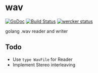 wav
===
[![GoDoc](https://godoc.org/github.com/cryptix/wav?status.svg)](https://godoc.org/github.com/cryptix/wav)
[![Build Status](https://travis-ci.org/cryptix/wav.png?branch=master)](https://travis-ci.org/cryptix/wav)
 [![wercker status](https://app.wercker.com/status/d23488f1a04c695b0ad57fe5a647d0ec "wercker status")](https://app.wercker.com/project/bykey/d23488f1a04c695b0ad57fe5a647d0ec)

 golang .wav reader and writer


## Todo
* Use `type WavFile` for Reader
* Implement Stereo interleaving
